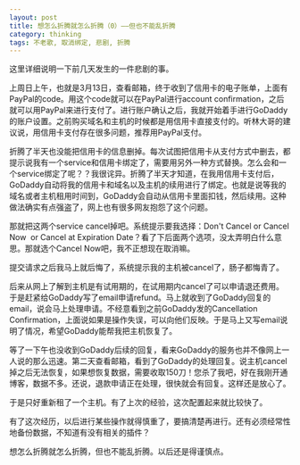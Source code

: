 ```yaml
---
layout: post
title: 想怎么折腾就怎么折腾（0）——但也不能乱折腾
category: thinking
tags: 不老歌, 取消绑定, 悲剧, 折腾  
---
```


这里详细说明一下前几天发生的一件悲剧的事。

上周日上午，也就是3月13日，查看邮箱，终于收到了信用卡的电子账单，上面有PayPal的code。用这个code就可以在PayPal进行account confirmation，之后就可以用PayPal来进行支付了。进行账户确认之后，我就开始着手进行GoDaddy的账户设置。之前购买域名和主机的时候都是用信用卡直接支付的。听林大哥的建议说，用信用卡支付存在很多问题，推荐用PayPal支付。

折腾了半天也没能把信用卡的信息删掉。每次试图把信用卡从支付方式中删去，都提示说我有一个service和信用卡绑定了，需要用另外一种方式替换。怎么会和一个service绑定了呢？？我很诧异。折腾了半天才知道，在我用信用卡支付后，GoDaddy自动将我的信用卡和域名以及主机的续用进行了绑定。也就是说等我的域名或者主机租用时间到，GoDaddy会自动从信用卡里面扣钱，然后续用。这种做法确实有点强盗了，网上也有很多网友抱怨了这个问题。

那就把这两个service cancel掉吧。系统提示要我选择：Don't Cancel or Cancel Now  or Cancel at Expiration Date？看了下后面两个选项，没太弄明白什么意思。那就选个Cancel Now吧，我不正想现在取消嘛。

提交请求之后我马上就后悔了，系统提示我的主机被cancel了，肠子都悔青了。

后来从网上了解到主机是有试用期的，在试用期内cancel了可以申请退还费用。于是赶紧给GoDaddy写了email申请refund。马上就收到了GoDaddy回复的email，说会马上处理申请。不经意看到之前GoDaddy发的Cancellation Confirmation，上面说如果是操作失误，可以向他们反映。于是马上又写email说明了情况，希望GoDaddy能帮我把主机恢复了。

等了一下午也没收到GoDaddy后续的回复，看来GoDaddy的服务也并不像网上一人说的那么迅速。第二天查看邮箱，看到了GoDaddy的处理回复。说主机cancel掉之后无法恢复，如果想恢复数据，需要收取150刀！您杀了我吧，好在我刚开通博客，数据不多。还说，退款申请正在处理，很快就会有回复。这样还是放心了。

于是只好重新租了一个主机。有了上次的经验，这次配置起来就比较快了。

有了这次经历，以后进行某些操作就得慎重了，要搞清楚再进行。还有必须经常性地备份数据，不知道有没有相关的插件？

想怎么折腾就怎么折腾，但也不能乱折腾。以后还是得谨慎点。
